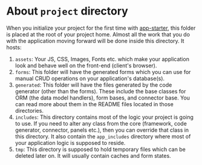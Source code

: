# About `project` directory

When you initialize your project for the first time with [app-starter](https://github.com/qcubed/app-starter), this folder is placed at the root of your project home. Almost all the work that you do with the application moving forward will be done inside this directory. It hosts:

  1. `assets`: Your JS, CSS, Images, Fonts etc. which make your application look and behave well on the front-end (client's browser).
  2. `forms`: This folder will have the generated forms which you can use for manual CRUD operations on your application's database(s).
  3. `generated`: This folder will have the files generated by the code generator (other than the forms). These include the base classes for ORM (the data model handlers), form bases, and connector base. You can read more about them in the README files located in those directories. 
  4. `includes`: This directory contains most of the logic your project is going to use. If you need to alter any class from the core (framework, code generator, connector, panels etc.), then you can override that class in this directory. It also contain the `app_includes` directory where most of your application logic is supposed to reside. 
  5. `tmp`: This directory is supposed to hold temporary files which can be deleted later on. It will usually contain caches and form states.
  